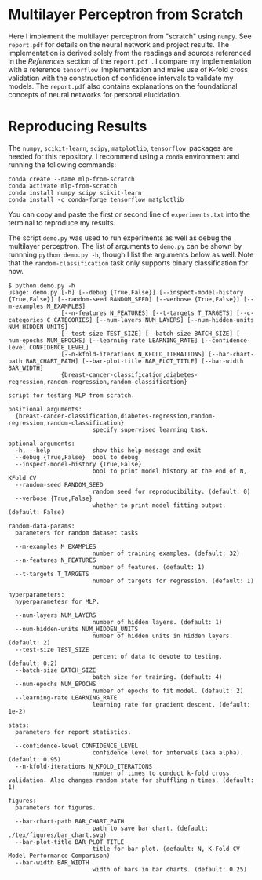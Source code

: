 # Multilayer Perceptron from Scratch

Here I implement the multilayer perceptron from "scratch" using `numpy`. See ` report.pdf` for details on the neural network and project results. The implementation is derived solely from the readings and sources referenced in the _References_ section of the `report.pdf `. I compare my implementation with a reference `tensorflow `implementation and make use of K-fold cross validation with the construction of confidence intervals to validate my models. The `report.pdf` also contains explanations on the foundational concepts of neural networks for personal elucidation.

# Reproducing Results

The `numpy`, `scikit-learn`, `scipy`, `matplotlib`, `tensorflow `packages are needed for this repository. I recommend using a `conda` environment and running the following commands:

```
conda create --name mlp-from-scratch
conda activate mlp-from-scratch
conda install numpy scipy scikit-learn
conda install -c conda-forge tensorflow matplotlib
```

You can copy and paste the first or second line of `experiments.txt` into the terminal to reproduce my results.

The script `demo.py` was used to run experiments as well as debug the multilayer perceptron. The list of arguments to `demo.py` can be shown by runnning `python demo.py -h`, though I list the arguments below as well. Note that the `random-classification` task only supports binary classification for now.

```
$ python demo.py -h
usage: demo.py [-h] [--debug {True,False}] [--inspect-model-history {True,False}] [--random-seed RANDOM_SEED] [--verbose {True,False}] [--m-examples M_EXAMPLES]
               [--n-features N_FEATURES] [--t-targets T_TARGETS] [--c-categories C_CATEGORIES] [--num-layers NUM_LAYERS] [--num-hidden-units NUM_HIDDEN_UNITS]
               [--test-size TEST_SIZE] [--batch-size BATCH_SIZE] [--num-epochs NUM_EPOCHS] [--learning-rate LEARNING_RATE] [--confidence-level CONFIDENCE_LEVEL]
               [--n-kfold-iterations N_KFOLD_ITERATIONS] [--bar-chart-path BAR_CHART_PATH] [--bar-plot-title BAR_PLOT_TITLE] [--bar-width BAR_WIDTH]
               {breast-cancer-classification,diabetes-regression,random-regression,random-classification}

script for testing MLP from scratch.

positional arguments:
  {breast-cancer-classification,diabetes-regression,random-regression,random-classification}
                        specify supervised learning task.

optional arguments:
  -h, --help            show this help message and exit
  --debug {True,False}  bool to debug
  --inspect-model-history {True,False}
                        bool to print model history at the end of N, KFold CV
  --random-seed RANDOM_SEED
                        random seed for reproducibility. (default: 0)
  --verbose {True,False}
                        whether to print model fitting output. (default: False)

random-data-params:
  parameters for random dataset tasks

  --m-examples M_EXAMPLES
                        number of training examples. (default: 32)
  --n-features N_FEATURES
                        number of features. (default: 1)
  --t-targets T_TARGETS
                        number of targets for regression. (default: 1)

hyperparameters:
  hyperparametesr for MLP.

  --num-layers NUM_LAYERS
                        number of hidden layers. (default: 1)
  --num-hidden-units NUM_HIDDEN_UNITS
                        number of hidden units in hidden layers. (default: 2)
  --test-size TEST_SIZE
                        percent of data to devote to testing. (default: 0.2)
  --batch-size BATCH_SIZE
                        batch size for training. (default: 4)
  --num-epochs NUM_EPOCHS
                        number of epochs to fit model. (default: 2)
  --learning-rate LEARNING_RATE
                        learning rate for gradient descent. (default: 1e-2)

stats:
  parameters for report statistics.

  --confidence-level CONFIDENCE_LEVEL
                        confidence level for intervals (aka alpha). (default: 0.95)
  --n-kfold-iterations N_KFOLD_ITERATIONS
                        number of times to conduct k-fold cross validation. Also changes random state for shuffling n times. (default: 1)

figures:
  parameters for figures.

  --bar-chart-path BAR_CHART_PATH
                        path to save bar chart. (default: ./tex/figures/bar_chart.svg)
  --bar-plot-title BAR_PLOT_TITLE
                        title for bar plot. (default: N, K-Fold CV Model Performance Comparison)
  --bar-width BAR_WIDTH
                        width of bars in bar charts. (default: 0.25)
```
